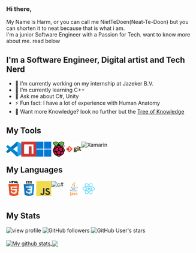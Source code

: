 ### Hi there,

My Name is Harm, or you can call me NietTeDoen(Neat-Te-Doon) but you can shorten it to neat because that is what i am.<br/>
I'm a junior Software Engineer with a Passion for Tech. want to know more about me. read below

## I'm a Software Engineer, Digital artist and Tech Nerd

- 🔭 I’m currently working on my internship at Jazeker B.V.
- 🌱 I’m currently learning C++
- 💬 Ask me about C#, Unity
- ⚡ Fun fact: I have a lot of experience with Human Anatomy
- 🌳 Want more Knowledge? look no further but the <a href="https://rift-shallot-e1c.notion.site/Tree-of-knowledge-19842faf25eb4afd814fa01cb6859151">Tree of Knowledge</a>

## My Tools
<div>
<img align="left" alt="Visual Studio Code" width="40px" height="40" src="https://raw.githubusercontent.com/github/explore/80688e429a7d4ef2fca1e82350fe8e3517d3494d/topics/visual-studio-code/visual-studio-code.png" />
<img align="left" alt="NPM" width="40px" height="40" src="https://raw.githubusercontent.com/github/explore/80688e429a7d4ef2fca1e82350fe8e3517d3494d/topics/npm/npm.png" />
<img align="left" alt="Windows" width="40px" height="40" src="https://raw.githubusercontent.com/github/explore/379d49236d826364be968345e0a085d044108cff/topics/windows/windows.png" />
<img align="left" alt="Raspberry Pi" width="40px" height="40" src="https://raw.githubusercontent.com/github/explore/80688e429a7d4ef2fca1e82350fe8e3517d3494d/topics/raspberry-pi/raspberry-pi.png" />
<img align="left" alt="Git" width="40px" height="40" src="https://raw.githubusercontent.com/github/explore/80688e429a7d4ef2fca1e82350fe8e3517d3494d/topics/git/git.png" />
<img alt="Xamarin" width="40px" height="40" src="https://cdn.freebiesupply.com/logos/large/2x/xamarin-logo-png-transparent.png"/>
</div>
<br/>

## My Languages
<img align="left" alt="HTML5" width="40px" src="https://raw.githubusercontent.com/github/explore/80688e429a7d4ef2fca1e82350fe8e3517d3494d/topics/html/html.png" />
<img align="left" alt="CSS3" width="40px" src="https://raw.githubusercontent.com/github/explore/80688e429a7d4ef2fca1e82350fe8e3517d3494d/topics/css/css.png" />
<img align="left" alt="JavaScript" width="40px" src="https://raw.githubusercontent.com/github/explore/80688e429a7d4ef2fca1e82350fe8e3517d3494d/topics/javascript/javascript.png" />
<img align="left" alt="c#" width="40px" src="https://seeklogo.com/images/C/c-logo-A44DB3D53C-seeklogo.com.png" />
<img align="left" alt="Java" width="40px" src="https://raw.githubusercontent.com/github/explore/5b3600551e122a3277c2c5368af2ad5725ffa9a1/topics/java/java.png" />
<img align="left" alt="React" width="40px" src="https://raw.githubusercontent.com/github/explore/80688e429a7d4ef2fca1e82350fe8e3517d3494d/topics/react/react.png" />
<br/>
<br/>
<br/>

## My Stats
<div>
<img src="https://komarev.com/ghpvc/?username=niettedoen&label=Profile%20views&color=2617FE&style=flat-square" alt="view profile"/>
<img src="https://img.shields.io/github/followers/niettedoen?style=social" alt="GitHub followers"/>
<img src="https://img.shields.io/github/stars/niettedoen?affiliations=OWNER%2CCOLLABORATOR&style=social" alt="GitHub User's stars"/>
</div>
<br/>
<a href="https://github.com/anuraghazra/github-readme-stats">
  <img align="center" height="170px" src="https://github-readme-stats.vercel.app/api?username=NietTeDoen&show_icons=true&theme=tokyonight" alt="My github stats" />
  <img align="center" height="190px" src="https://github-readme-stats.vercel.app/api/top-langs/?username=niettedoen&hide=aidl&hide_border=true&layout=compact&bg_color=111111&text_color=c0c0c0" />
  <br>
  <br>
</a>
